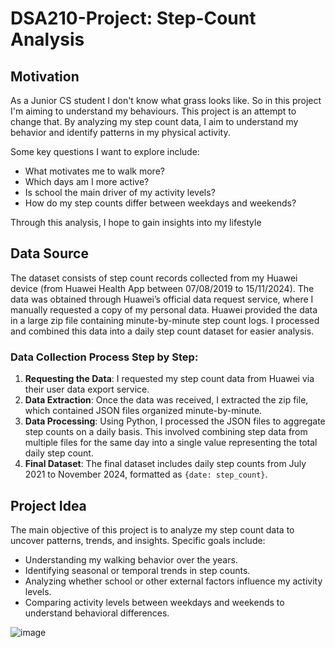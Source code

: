 # DSA210-Project: Step-Count Analysis

## Motivation
As a Junior CS student I don't know what grass looks like. So in this project I'm aiming to understand my behaviours.
This project is an attempt to change that. By analyzing my step count data, I aim to understand my behavior and identify patterns in my physical activity. 

Some key questions I want to explore include:
- What motivates me to walk more?
- Which days am I more active?
- Is school the main driver of my activity levels?
- How do my step counts differ between weekdays and weekends?

Through this analysis, I hope to gain insights into my lifestyle

## Data Source
The dataset consists of step count records collected from my Huawei device (from Huawei Health App between 07/08/2019 to 15/11/2024). The data was obtained through Huawei’s official data request service, where I manually requested a copy of my personal data. Huawei provided the data in a large zip file containing minute-by-minute step count logs. I processed and combined this data into a daily step count dataset for easier analysis.

### Data Collection Process Step by Step:
1. **Requesting the Data**: I requested my step count data from Huawei via their user data export service.
2. **Data Extraction**: Once the data was received, I extracted the zip file, which contained JSON files organized minute-by-minute.
3. **Data Processing**: Using Python, I processed the JSON files to aggregate step counts on a daily basis. This involved combining step data from multiple files for the same day into a single value representing the total daily step count.
4. **Final Dataset**: The final dataset includes daily step counts from July 2021 to November 2024, formatted as `{date: step_count}`.

## Project Idea
The main objective of this project is to analyze my step count data to uncover patterns, trends, and insights. Specific goals include:
- Understanding my walking behavior over the years.
- Identifying seasonal or temporal trends in step counts.
- Analyzing whether school or other external factors influence my activity levels.
- Comparing activity levels between weekdays and weekends to understand behavioral differences.

![image](https://github.com/user-attachments/assets/76c72f54-d87c-485b-a0e6-b88ab931d239)
